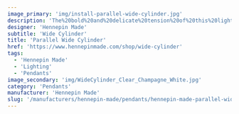 ```yaml
---
image_primary: 'img/install-parallel-wide-cylinder.jpg'
description: 'The%20bold%20and%20delicate%20tension%20of%20this%20light%20makes%20it%20the%20pillar%20in%20the%20Parallel%20collection.%20The%20silhouette%20draws%20attention%2C%20while%20the%20subtlety%20of%20the%20metal%20finish%20brings%20a%20refinement%20suited%20for%20most%20modern%20spaces.%20It%u2019s%20breadth%20and%20volume%20make%20it%20a%20great%20choice%20for%20over%20a%20dining%20table%20or%20in%20an%20entrance%20lobby.'
designer: 'Hennepin Made'
subtitle: 'Wide Cylinder'
title: 'Parallel Wide Cylinder'
href: 'https://www.hennepinmade.com/shop/wide-cylinder'
tags:
  - 'Hennepin Made'
  - 'Lighting'
  - 'Pendants'
image_secondary: 'img/WideCylinder_Clear_Champagne_White.jpg'
category: 'Pendants'
manufacturer: 'Hennepin Made'
slug: '/manufacturers/hennepin-made/pendants/hennepin-made-parallel-wide-cylinder'
---
```

